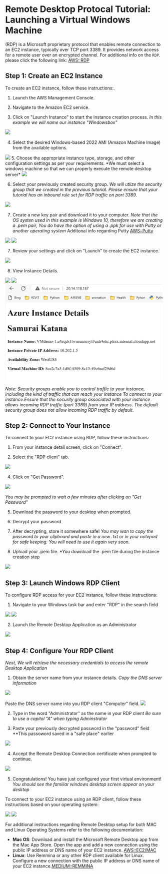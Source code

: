 # Remote Desktop Protocal Tutorial: Launching a Virtual Windows Machine <a name="example-templates-autoscaling"></a>
(RDP) is a Microsoft proprietary protocol that enables remote connection to an EC2 instance, typically over TCP port 3389. It provides network access for a remote user over an encrypted channel. For additional info on the `RDP`\. please click the following link: [AWS::RDP](https://learn.microsoft.com/en-us/troubleshoot/windows-server/remote/understanding-remote-desktop-protocol)

## Step 1: Create an EC2 Instance
To create an EC2 instance, follow these instructions:\.

1. Launch the AWS Management Console.

2. Navigate to the Amazon EC2 service.

3. Click on "Launch Instance" to start the instance creation process.
*In this example we will name our instance "Windowsbox"*
<img src="https://raw.githubusercontent.com/mindmotivate/multicloudclass/gh-pages-rdp/launchinstance.JPG">

4. Select the desired Windows-based 2022 AMI (Amazon Machine Image) from the available options.

<img src="https://raw.githubusercontent.com/mindmotivate/multicloudclass/gh-pages-rdp/Windowserver.JPG">
5. Choose the appropriate instance type, storage, and other configuration settings as per your requirements.
*We must select a windows machine so that we can properly execute the remote desktop server*
<img src="https://raw.githubusercontent.com/mindmotivate/multicloudclass/gh-pages-rdp/createkeypair.JPG">


6. Select your previously created security group.
*We will utlize the security group that we created in the previous tutorial. Please ensure that your tutorial has an inbound rule set for RDP traffic on port 3389.*
<img src="https://raw.githubusercontent.com/mindmotivate/multicloudclass/gh-pages-rdp/existingsecuritygroup.JPG">

7. Create a new key pair and download it to your computer.
*Note that the OS systen used in this example is Windows 10, therefore we are creating a .pem pair, You do have the option of using a .ppk for use with Putty or another operating system* Additonal info regarding Putty [AWS::Putty](https://docs.aws.amazon.com/AWSEC2/latest/UserGuide/putty.html#putty-private-key)

<img src="https://raw.githubusercontent.com/mindmotivate/multicloudclass/gh-pages-rdp/createnewkeypair.JPG">

<img src="https://raw.githubusercontent.com/mindmotivate/multicloudclass/gh-pages-rdp/createkeypair.JPG">


7. Review your settings and click on "Launch" to create the EC2 instance.

<img src="https://raw.githubusercontent.com/mindmotivate/multicloudclass/gh-pages-rdp/launchbutton.JPG">

8. View Instance Details.

<img src="https://raw.githubusercontent.com/mindmotivate/multicloudclass/gh-pages-rdp/sucessfulintialization.JPG">

<img src="https://raw.githubusercontent.com/mindmotivate/multicloudclass/gh-pages-rdp/runninginstanceJPG.JPG">

<img src="https://raw.githubusercontent.com/mindmotivate/multicloudclass/gh-pages-rdp/instancedetails.JPG">

*Note: Security groups enable you to control traffic to your instance, including the kind of traffic that can reach your instance*
*To connect to your instance.Ensure that the security group associated with your instance allows incoming RDP traffic (port 3389) from your IP address. The default security group does not allow incoming RDP traffic by default.*

## Step 2: Connect to Your Instance
To connect to your EC2 instance using RDP, follow these instructions:

1. From your instance detail screen, click on "Connect".

2. Select the "RDP client" tab.
<img src="https://raw.githubusercontent.com/mindmotivate/multicloudclass/gh-pages-rdp/connecttoinstance.JPG">

4. Click on "Get Password".
<img src="https://raw.githubusercontent.com/mindmotivate/multicloudclass/gh-pages-rdp/getpassword.JPG">

*You may be prompted to wait a few minutes after clicking on "Get Password"*

5. Download the password to your desktop when prompted.

6. Decrypt your password

8. After decrypting, store it somewhere safe!
*You may wan to copy the password to your clipboard and paste in a new .txt or in your notepad for safe keeping. You will need to use it again very soon.*

6. Upload your .pem file. 
*You download the .pem file during the instance creation step
<img src="https://raw.githubusercontent.com/mindmotivate/multicloudclass/gh-pages-rdp/uploadpem.JPG">

## Step 3: Launch Windows RDP Client
To configure RDP access for your EC2 instance, follow these instructions:

1. Navigate to your Windows task bar and enter "RDP" in the search field
<img src="https://raw.githubusercontent.com/mindmotivate/multicloudclass/gh-pages-rdp/typetosearch.JPG">
<img src="https://raw.githubusercontent.com/mindmotivate/multicloudclass/gh-pages-rdp/rdptaskbarsearch.JPG">

2. Launch the Remote Desktop Application as an Administrator
<img src="https://raw.githubusercontent.com/mindmotivate/multicloudclass/gh-pages-rdp/rdpadmin.JPG">

## Step 4: Configure Your RDP Client
*Next, We will retrieve the necessary credentials to access the remote Desktop Application*

1. Obtain the server name from your instance details.
*Copy the DNS server information*
<img src="https://raw.githubusercontent.com/mindmotivate/multicloudclass/gh-pages-rdp/dnscopied.JPG">

Paste the DNS server name into you RDP client "Computer" field.
<img src="https://raw.githubusercontent.com/mindmotivate/multicloudclass/gh-pages-rdp/rdpconn.JPG">

2. Type in the word "Administrator" as the name in your RDP client
*Be sure to use a capitol "A" when typing Adminstrator*

3. Paste your previously decrypted password in the "password" field
**This passoword saved in a "safe place" earlier 

<img src="https://raw.githubusercontent.com/mindmotivate/multicloudclass/gh-pages-rdp/Admincredentials.JPG">

4. Accept the Remote Desktop Connection certificate when prompted to continue.
<img src="https://raw.githubusercontent.com/mindmotivate/multicloudclass/gh-pages-rdp/acceptcertificateJPG.JPG">

5. Congratulations! You have just configured your first virtual environment!
*You should see the familiar windows desktop screen appear on your desktop*


To connect to your EC2 instance using an RDP client, follow these instructions based on your operating system:


<img src="https://raw.githubusercontent.com/mindmotivate/multicloudclass/gh-pages-rdp/Welcome%20to%20your%20virtual%20environment!.JPG">


<img src="https://raw.githubusercontent.com/mindmotivate/multicloudclass/gh-pages-rdp/edgebroseronvirtualmachine.JPG">


For additional instructions regarding Remote Desktop setup for both MAC and Linux Operating Systems refer to the following documentation:

- **Mac OS**: Download and install the Microsoft Remote Desktop app from the Mac App Store. Open the app and add a new connection using the public IP address or DNS name of your EC2 instance.
[AWS::EC2/MAC](https://docs.aws.amazon.com/AWSEC2/latest/UserGuide/ec2-mac-instances.html)
- **Linux**: Use Remmina or any other RDP client available for Linux. Configure a new connection with the public IP address or DNS name of your EC2 instance.[MEDIUM::REMMINA](https://medium.com/@leopardsaga/remmina-ssh-aws-ec2-instance-463b3f2cad7)

